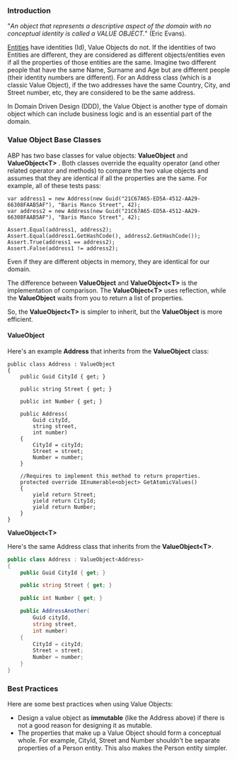 ### Introduction

"*An object that represents a descriptive aspect of the domain with no
conceptual identity is called a VALUE OBJECT.*" (Eric Evans).

[Entities](Entities.md) have identities
(Id), Value Objects do not. If the identities of two
Entities are different, they are considered as different
objects/entities even if all the properties of those entities are the
same. Imagine two different people that have the same Name, Surname and Age but
are different people (their identity numbers are different). For an Address class (which 
is a classic Value Object), if the two addresses have the same Country, City, and Street number, etc,
they are considered to be the same address.

In Domain Driven Design (DDD), the Value Object is another type of domain
object which can include business logic and is an essential part of the
domain.

### Value Object Base Classes

ABP has two base classes for value objects: **ValueObject** and **ValueObject&lt;T&gt;** . Both classes override the equality operator (and other related operator and methods) to compare the two value objects and assumes that they are identical if all the properties are the same. For example, all of these tests pass:

```
var address1 = new Address(new Guid("21C67A65-ED5A-4512-AA29-66308FAAB5AF"), "Baris Manco Street", 42);
var address2 = new Address(new Guid("21C67A65-ED5A-4512-AA29-66308FAAB5AF"), "Baris Manco Street", 42);

Assert.Equal(address1, address2);
Assert.Equal(address1.GetHashCode(), address2.GetHashCode());
Assert.True(address1 == address2);
Assert.False(address1 != address2);
```

Even if they are different objects in memory, they are identical for our domain.

The difference between **ValueObject** and **ValueObject&lt;T&gt;** is the implementation of comparison. The **ValueObject&lt;T&gt;** uses reflection, while the **ValueObject** waits from you to return a list of properties.

So, the **ValueObject&lt;T&gt;** is simpler to inherit, but the **ValueObject** is more efficient.

#### ValueObject

Here's an example **Address** that inherits from the **ValueObject** class:

    public class Address : ValueObject
    {
        public Guid CityId { get; }
    
        public string Street { get; }
    
        public int Number { get; }
    
        public Address(
            Guid cityId,
            string street,
            int number)
        {
            CityId = cityId;
            Street = street;
            Number = number;
        }
    
        //Requires to implement this method to return properties.
        protected override IEnumerable<object> GetAtomicValues()
        {
            yield return Street;
            yield return CityId;
            yield return Number;
        }
    }

**ValueObject&lt;T&gt;**

Here's the same Address class that inherits from the **ValueObject&lt;T&gt;**.

````csharp
public class Address : ValueObject<Address>
{
    public Guid CityId { get; }

    public string Street { get; }

    public int Number { get; }

    public AddressAnother(
        Guid cityId,
        string street,
        int number)
    {
        CityId = cityId;
        Street = street;
        Number = number;
    }
}
````



### Best Practices

Here are some best practices when using Value Objects:

-   Design a value object as **immutable** (like the Address above)
    if there is not a good reason for designing it as mutable.
-   The properties that make up a Value Object should form a conceptual
    whole. For example, CityId, Street and Number shouldn't be separate
    properties of a Person entity. This also makes the Person entity
    simpler.

